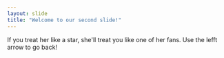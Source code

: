 ```yaml
---
layout: slide
title: "Welcome to our second slide!"
---
```

If you treat her like a star, she'll treat you like one of her fans.
Use the lefft arrow to go back!
